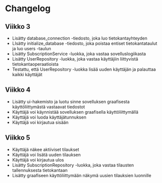 # Changelog
## Viikko 3
- Lisätty database_connection -tiedosto, joka luo tietokantayhteyden
- LIsätty initialize_database -tiedosto, joka poistaa entiset tietokantataulut ja luo users -taulun
- Lisätty SubscriptionService -luokka, joka vastaa sovelluslogiikasta
- Lisätty UserRepository -luokka, joka vastaa käyttäjiin liittyvistä tietokantaoperaatioista
- Testattu, että UserRepository -luokka lisää uuden käyttäjän ja palauttaa kaikki käyttäjät

## Viikko 4
- Lisätty ui-hakemisto ja luotu sinne sovelluksen graafisesta käyttöliittymästä vastaavat tiedostot
- Käyttäjä voi käynnistää sovelluksen graafisella käyttöliittymällä
- Käyttäjä voi luoda käyttäjätunnuksen
- Käyttäjä voi kirjautua sisään

## Viikko 5
- Käyttäjä näkee aktiiviset tilaukset
- Käyttäjä voi lisätä uuden tilauksen
- Käyttäjä voi kirjautua ulos
- Lisätty SubscriptionRepository -luokka, joka vastaa tilausten tallennuksesta tietokantaan
- Lisätty graafiseen käyttöliittymään näkymä uusien tilauksien luonnille
